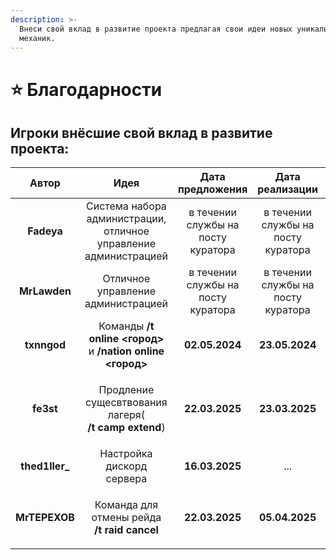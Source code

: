 ```yaml
---
description: >-
  Внеси свой вклад в развитие проекта предлагая свои идеи новых уникальных
  механик.
---
```


# ⭐ Благодарности

## Игроки внёсшие свой вклад в развитие проекта:

|      Автор      |                                     Идея                                    |          Дата предложения          |           Дата реализации          | Значимость 1-5 |
| :-------------: | :-------------------------------------------------------------------------: | :--------------------------------: | :--------------------------------: | :------------: |
|    **Fadeya**   |       Система набора администрации, отличное управление администрацией      | в течении службы на посту куратора | в течении службы на посту куратора |      **5**     |
|   **MrLawden**  |                      Отличное управление администрацией                     | в течении службы на посту куратора | в течении службы на посту куратора |      **5**     |
|   **txnngod**   |          Команды **/t online <город>** и **/nation online <город>**         |           **02.05.2024**           |           **23.05.2024**           |      **1**     |
|    **fe3st**    | <p>Продление сущесвтвования лагеря(<br><strong>/t camp extend</strong>)</p> |           **22.03.2025**           |           **23.03.2025**           |      **1**     |
| **thed1ller\_** |                          Настройка дискорд сервера                          |           **16.03.2025**           |                 ...                |      **5**     |
|  **MrTEPEXOB**  |      <p>Команда для отмены рейда<br><strong>/t raid cancel</strong></p>     |           **22.03.2025**           |           **05.04.2025**           |      **2**     |

